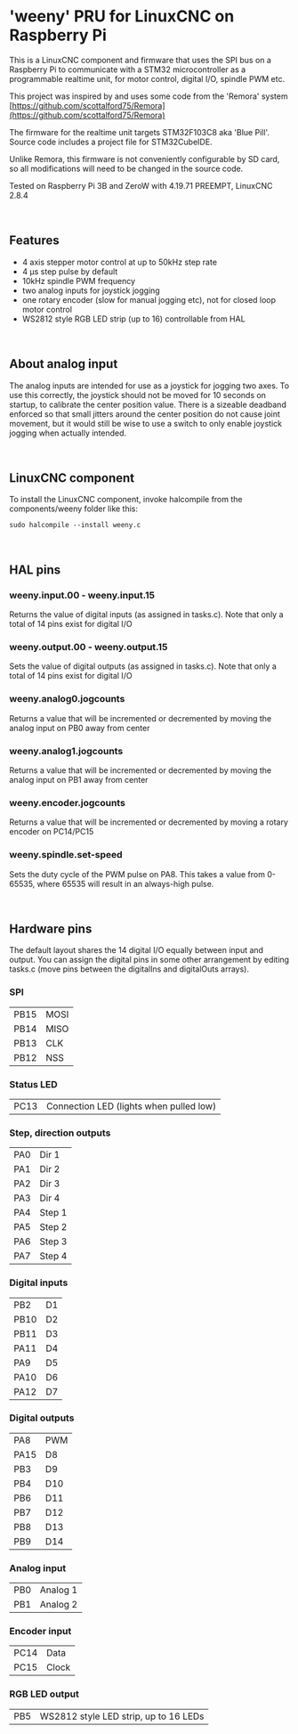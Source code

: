 # 'weeny' PRU for LinuxCNC on Raspberry Pi

This is a LinuxCNC component and firmware that uses the SPI bus on a Raspberry Pi to communicate with a STM32 microcontroller as a programmable realtime unit, for motor control, digital I/O, spindle PWM etc.

This project was inspired by and uses some code from the 'Remora' system [https://github.com/scottalford75/Remora](https://github.com/scottalford75/Remora)

The firmware for the realtime unit targets STM32F103C8 aka 'Blue Pill'. Source code includes a project file for STM32CubeIDE.

Unlike Remora, this firmware is not conveniently configurable by SD card, so all modifications will need to be changed in the source code.

Tested on Raspberry Pi 3B and ZeroW with 4.19.71 PREEMPT, LinuxCNC 2.8.4

<br>

## Features

- 4 axis stepper motor control at up to 50kHz step rate  
- 4 μs step pulse by default
- 10kHz spindle PWM frequency
- two analog inputs for joystick jogging
- one rotary encoder (slow for manual jogging etc), not for closed loop motor control
- WS2812 style RGB LED strip (up to 16) controllable from HAL

<br>

## About analog input 

The analog inputs are intended for use as a joystick for jogging two axes. To use this correctly, the joystick should not be moved for 10 seconds on startup, to calibrate the center position value. There is a sizeable deadband enforced so that small jitters around the center position do not cause joint movement, but it would still be wise to use a switch to only enable joystick jogging when actually intended.

<br>

## LinuxCNC component

To install the LinuxCNC component, invoke halcompile from the components/weeny folder like this:

`sudo halcompile --install weeny.c`

<br>

## HAL pins

### weeny.input.00 - weeny.input.15

Returns the value of digital inputs (as assigned in tasks.c). Note that only a total of 14 pins exist for digital I/O

### weeny.output.00 - weeny.output.15

Sets the value of digital outputs (as assigned in tasks.c). Note that only a total of 14 pins exist for digital I/O

### weeny.analog0.jogcounts

Returns a value that will be incremented or decremented by moving the analog input on PB0 away from center

### weeny.analog1.jogcounts

Returns a value that will be incremented or decremented by moving the analog input on PB1 away from center

### weeny.encoder.jogcounts

Returns a value that will be incremented or decremented by moving a rotary encoder on PC14/PC15

### weeny.spindle.set-speed

Sets the duty cycle of the PWM pulse on PA8. This takes a value from 0-65535, where 65535 will result in an always-high pulse.

<br>

## Hardware pins

The default layout shares the 14 digital I/O equally between input and output. You can assign the digital pins in some other arrangement by editing tasks.c (move pins between the digitalIns and digitalOuts arrays).

### SPI
<table>
<tr><td>PB15</td><td>MOSI</td></tr>
<tr><td>PB14</td><td>MISO</td></tr>
<tr><td>PB13</td><td>CLK</td></tr>
<tr><td>PB12</td><td>NSS</td></tr>
</table>

### Status LED
<table>
<tr><td>PC13</td><td>Connection LED (lights when pulled low)</td></tr>
</table>

### Step, direction outputs
<table>
<tr><td>PA0</td><td>Dir 1</td></tr>
<tr><td>PA1</td><td>Dir 2</td></tr>
<tr><td>PA2 </td><td>Dir 3</td></tr>
<tr><td>PA3</td><td>Dir 4</td></tr>
<tr><td>PA4 </td><td>Step 1</td></tr>
<tr><td>PA5 </td><td>Step 2</td></tr>
<tr><td>PA6 </td><td>Step 3</td></tr>
<tr><td>PA7 </td><td>Step 4</td></tr>
</table>

### Digital inputs
<table>
<tr><td>PB2</td><td>D1 </td></tr>
<tr><td>PB10</td><td>D2 </td></tr>
<tr><td>PB11</td><td>D3 </td></tr>
<tr><td>PA11</td><td>D4 </td></tr>
<tr><td>PA9</td><td>D5 </td></tr>
<tr><td>PA10</td><td>D6 </td></tr>
<tr><td>PA12</td><td>D7 </td></tr>
</table>

### Digital outputs
<table>
<tr><td>PA8</td><td>PWM</td></tr>

<tr><td> PA15 </td><td>D8</td></tr>
<tr><td>PB3</td><td>D9 </td></tr>
<tr><td>PB4</td><td>D10 </td></tr>
<tr><td>PB6</td><td>D11 </td></tr>
<tr><td>PB7</td><td>D12 </td></tr>
<tr><td>PB8</td><td>D13 </td></tr>
<tr><td>PB9</td><td>D14 </td></tr>
</table>

### Analog input
<table>
<tr><td>PB0</td><td>Analog 1</td></tr>
<tr><td>PB1</td><td>Analog 2</td></tr>
</table>

### Encoder input
<table>
<tr><td>PC14</td><td>Data</td></tr>
<tr><td>PC15</td><td>Clock</td></tr>
</table>

### RGB LED output
<table>
<tr><td>PB5</td><td>WS2812 style LED strip, up to 16 LEDs</td></tr>
</table>



<br>
<br>
<br>
<br>
<br>

